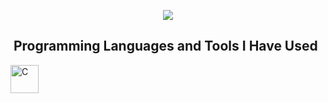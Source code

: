 <p align="center">
  <img src="https://capsule-render.vercel.app/api?text=Welcome%20to%20my%20profile&animation=fadeIn&type=waving&color=gradient&height=100"/>
</p>

<h2> &nbsp;Programming Languages and Tools I Have Used</h2>
<p align="left">
<img src="https://cdn.jsdelivr.net/gh/devicons/devicon/icons/c/c-original.svg" alt="C" width="45" height="45"/>  
</p>
